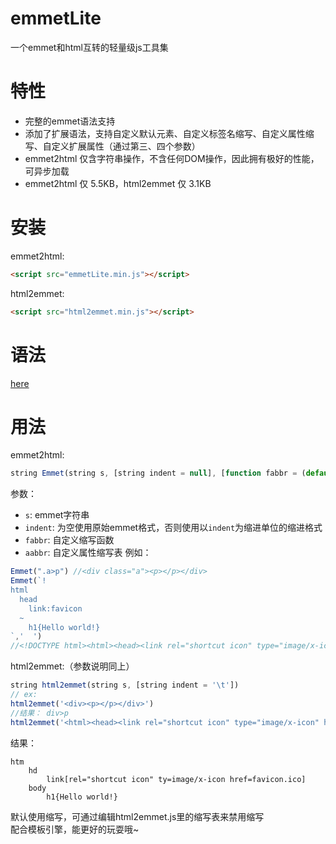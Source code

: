 # emmetLite

一个emmet和html互转的轻量级js工具集

# 特性
- 完整的emmet语法支持
- 添加了扩展语法，支持自定义默认元素、自定义标签名缩写、自定义属性缩写、自定义扩展属性（通过第三、四个参数）
- emmet2html 仅含字符串操作，不含任何DOM操作，因此拥有极好的性能，可异步加载
- emmet2html 仅 5.5KB，html2emmet 仅 3.1KB

# 安装
emmet2html:
```html
<script src="emmetLite.min.js"></script>
```
html2emmet:
```html
<script src="html2emmet.min.js"></script>
```

# 语法
[here](./Syntax.md)

# 用法
emmet2html:
```js
string Emmet(string s, [string indent = null], [function fabbr = (default function)], [object aabbr = (default config)])
```
参数：
- `s`: emmet字符串
- `indent`: 为空使用原始emmet格式，否则使用以`indent`为缩进单位的缩进格式
- `fabbr`: 自定义缩写函数
- `aabbr`: 自定义属性缩写表
例如：
```js
Emmet(".a>p") //<div class="a"><p></p></div>
Emmet(`!
html
  head
    link:favicon
  ~
    h1{Hello world!}
`,'  ')
//<!DOCTYPE html><html><head><link rel="shortcut icon" type="image/x-icon" href="favicon.ico"></head><body><h1>Hello world!</h1></body></html>
```
html2emmet:（参数说明同上）
```js
string html2emmet(string s, [string indent = '\t'])
// ex:
html2emmet('<div><p></p></div>')
//结果： div>p
html2emmet('<html><head><link rel="shortcut icon" type="image/x-icon" href="favicon.ico" /></head><body><h1>Hello world!</h1></body></html>',"\t")
```
结果：
```
htm
	hd
		link[rel="shortcut icon" ty=image/x-icon href=favicon.ico]
	body
		h1{Hello world!}
```
默认使用缩写，可通过编辑html2emmet.js里的缩写表来禁用缩写  
配合模板引擎，能更好的玩耍哦~
